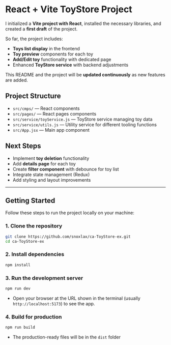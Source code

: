 # React + Vite ToyStore Project

I initialized a **Vite project with React**, installed the necessary libraries, and created a **first draft** of the project.

So far, the project includes:

- **Toys list display** in the frontend
- **Toy preview** components for each toy
- **Add/Edit toy** functionality with dedicated page
- Enhanced **ToyStore service** with backend adjustments

This README and the project will be **updated continuously** as new features are added.

## Project Structure

- `src/cmps/` — React components
- `src/pages/` — React pages components
- `src/service/toyService.js` — ToyStore service managing toy data
- `src/service/utils.js` — Utility service for different tooling functions
- `src/App.jsx` — Main app component

## Next Steps

- Implement **toy deletion** functionality
- Add **details page** for each toy
- Create **filter component** with debounce for toy list
- Integrate state management (Redux)
- Add styling and layout improvements

---

## Getting Started

Follow these steps to run the project locally on your machine:

### 1. Clone the repository

```bash
git clone https://github.com/snoxlax/ca-ToyStore-ex.git
cd ca-ToyStore-ex
```

### 2. Install dependencies

```bash
npm install
```

### 3. Run the development server

```bash
npm run dev
```

- Open your browser at the URL shown in the terminal (usually `http://localhost:5173`) to see the app.

### 4. Build for production

```bash
npm run build
```

- The production-ready files will be in the `dist` folder
